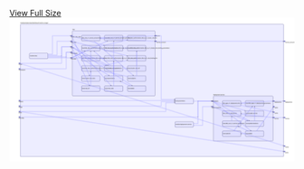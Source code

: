 [View Full Size](https://raw.githubusercontent.com/mingfang/terraform-k8s-modules/master/modules/kubernetes/dashboard-metrics-scraper/diagram.svg?sanitize=true)<img src="diagram.svg"/>
